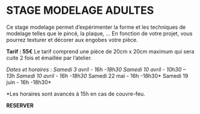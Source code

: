 <!--
Description longue
Image
Durée: H
Niveau:
Tarif:
Les prochains stages :
date - heure début -heure fin
[Réserver](reserver)
-->
# STAGE MODELAGE ADULTES    
Ce stage modelage permet d’expérimenter la forme et les techniques de modelage telles que le pincé, la plaque, ...
En fonction de votre projet, vous pourrez texturer et décorer aux engobes votre pièce.

**Tarif : 55€** 
Le tarif comprend une pièce de 20cm x 20cm maximum qui sera cuite 2 fois et émaillée par l’atelier.

**Dates et horaires :
Samedi 3 avril - 16h -18h30* 
Samedi 10 avril - 10h30 – 13h 
Samedi 10 avril - 16h -18h30* 
Samedi 22 mai - 16h -18h30*
Samedi 19 juin - 16h -18h30*

*Les horaires sont avancés à 15h en cas de couvre-feu.




**RESERVER**

